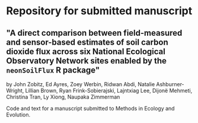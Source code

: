 # Repository for submitted manuscript

## "A direct comparison between field-measured and sensor-based estimates of soil carbon dioxide flux across six National Ecological Observatory Network sites enabled by the `neonSoilFlux` R package"

by John Zobitz, Ed Ayres, Zoey Werbin, Ridwan Abdi, Natalie Ashburner-Wright, Lillian Brown, Ryan Frink-Sobierajski, Lajntxiag Lee, Dijonë Mehmeti, Christina Tran, Ly Xiong, Naupaka Zimmerman

Code and text for a manuscript submitted to Methods in Ecology and Evolution.
